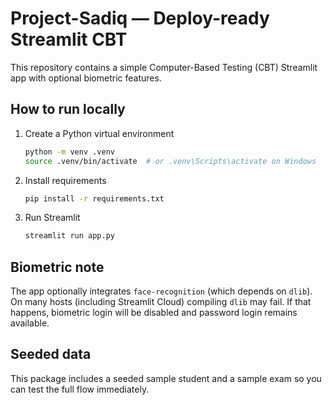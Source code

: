 # Project-Sadiq — Deploy-ready Streamlit CBT

This repository contains a simple Computer-Based Testing (CBT) Streamlit app with optional biometric features.

## How to run locally

1. Create a Python virtual environment
   ```bash
   python -m venv .venv
   source .venv/bin/activate  # or .venv\Scripts\activate on Windows
   ```
2. Install requirements
   ```bash
   pip install -r requirements.txt
   ```
3. Run Streamlit
   ```bash
   streamlit run app.py
   ```

## Biometric note
The app optionally integrates `face-recognition` (which depends on `dlib`). On many hosts (including Streamlit Cloud) compiling `dlib` may fail. If that happens, biometric login will be disabled and password login remains available.

## Seeded data
This package includes a seeded sample student and a sample exam so you can test the full flow immediately.
